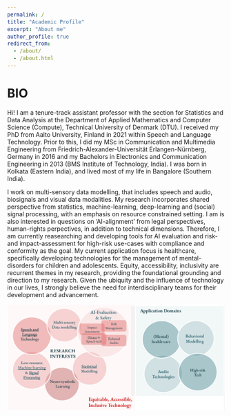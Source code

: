 ```yaml
---
permalink: /
title: "Academic Profile"
excerpt: "About me"
author_profile: true
redirect_from: 
  - /about/
  - /about.html
---
```

BIO
======

Hi! I am a tenure-track assistant professor with the section for Statistics and Data Analysis at the Department of Applied Mathematics and Computer Science (Compute), Technical University of Denmark (DTU). I received my PhD from Aalto University, Finland in 2021 within Speech and Language Technology. Prior to this, I did my MSc in Communication and Multimedia Engineering from Friedrich-Alexander-Universität Erlangen-Nürnberg, Germany in 2016 and my Bachelors in Electronics and Communication Engineering in 2013 (BMS Institute of Technology, India). I was born in Kolkata (Eastern India), and lived most of my life in Bangalore (Southern India).

I work on multi-sensory data modelling, that includes speech and audio, biosignals and visual data modalities. My research incorporates shared perspective from statistics, machine-learning, deep-learning and (social) signal processing, with an emphasis on resource constrained setting. I am is also interested in questions on ‘AI-alignment’ from legal perspectives, human-rights perpectives, in addition to technical dimensions. Therefore, I am currently reasearching and developing tools for AI evaluation and risk- and impact-assessment for high-risk use-cases with compliance and conformity as the goal. My current application focus is healthcare, specifically developing technologies for the management of mental-disorders for children and adolescents. Equity, accessibility, inclusivity are recurrent themes in my research, providing the foundational grounding and direction to my research. Given the ubiquity and the influence of technology in our lives, I strongly believe the need for interdisciplinary teams for their development and advancement.

<img src="pictures/about_me.png"/>



